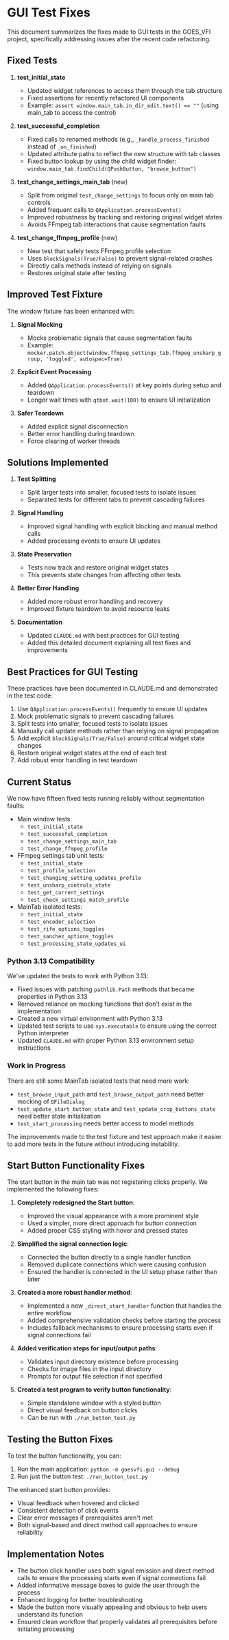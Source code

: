# GUI Test Fixes

This document summarizes the fixes made to GUI tests in the GOES_VFI project, specifically addressing issues after the recent code refactoring.

## Fixed Tests

1. **test_initial_state**
   - Updated widget references to access them through the tab structure
   - Fixed assertions for recently refactored UI components
   - Example: `assert window.main_tab.in_dir_edit.text() == ""` (using main_tab to access the control)

2. **test_successful_completion**
   - Fixed calls to renamed methods (e.g., `_handle_process_finished` instead of `_on_finished`)
   - Updated attribute paths to reflect the new structure with tab classes
   - Fixed button lookup by using the child widget finder: `window.main_tab.findChild(QPushButton, "browse_button")`

3. **test_change_settings_main_tab** (new)
   - Split from original `test_change_settings` to focus only on main tab controls
   - Added frequent calls to `QApplication.processEvents()`
   - Improved robustness by tracking and restoring original widget states
   - Avoids FFmpeg tab interactions that cause segmentation faults

4. **test_change_ffmpeg_profile** (new)
   - New test that safely tests FFmpeg profile selection
   - Uses `blockSignals(True/False)` to prevent signal-related crashes 
   - Directly calls methods instead of relying on signals
   - Restores original state after testing

## Improved Test Fixture

The window fixture has been enhanced with:

1. **Signal Mocking**
   - Mocks problematic signals that cause segmentation faults
   - Example: `mocker.patch.object(window.ffmpeg_settings_tab.ffmpeg_unsharp_group, 'toggled', autospec=True)`

2. **Explicit Event Processing**
   - Added `QApplication.processEvents()` at key points during setup and teardown
   - Longer wait times with `qtbot.wait(100)` to ensure UI initialization

3. **Safer Teardown**
   - Added explicit signal disconnection
   - Better error handling during teardown
   - Force clearing of worker threads

## Solutions Implemented

1. **Test Splitting**
   - Split larger tests into smaller, focused tests to isolate issues
   - Separated tests for different tabs to prevent cascading failures

2. **Signal Handling**
   - Improved signal handling with explicit blocking and manual method calls
   - Added processing events to ensure UI updates

3. **State Preservation**
   - Tests now track and restore original widget states
   - This prevents state changes from affecting other tests

4. **Better Error Handling**
   - Added more robust error handling and recovery
   - Improved fixture teardown to avoid resource leaks

5. **Documentation**
   - Updated `CLAUDE.md` with best practices for GUI testing 
   - Added this detailed document explaining all test fixes and improvements

## Best Practices for GUI Testing

These practices have been documented in CLAUDE.md and demonstrated in the test code:

1. Use `QApplication.processEvents()` frequently to ensure UI updates
2. Mock problematic signals to prevent cascading failures
3. Split tests into smaller, focused tests to isolate issues
4. Manually call update methods rather than relying on signal propagation
5. Add explicit `blockSignals(True/False)` around critical widget state changes
6. Restore original widget states at the end of each test
7. Add robust error handling in test teardown

## Current Status

We now have fifteen fixed tests running reliably without segmentation faults:
- Main window tests:
  - `test_initial_state`
  - `test_successful_completion`
  - `test_change_settings_main_tab`
  - `test_change_ffmpeg_profile`
- FFmpeg settings tab unit tests:
  - `test_initial_state`
  - `test_profile_selection`
  - `test_changing_setting_updates_profile`
  - `test_unsharp_controls_state`
  - `test_get_current_settings`
  - `test_check_settings_match_profile`
- MainTab isolated tests:
  - `test_initial_state`
  - `test_encoder_selection`
  - `test_rife_options_toggles`
  - `test_sanchez_options_toggles`
  - `test_processing_state_updates_ui`

### Python 3.13 Compatibility

We've updated the tests to work with Python 3.13:
- Fixed issues with patching `pathlib.Path` methods that became properties in Python 3.13
- Removed reliance on mocking functions that don't exist in the implementation
- Created a new virtual environment with Python 3.13
- Updated test scripts to use `sys.executable` to ensure using the correct Python interpreter
- Updated `CLAUDE.md` with proper Python 3.13 environment setup instructions

### Work in Progress

There are still some MainTab isolated tests that need more work:
- `test_browse_input_path` and `test_browse_output_path` need better mocking of `QFileDialog`
- `test_update_start_button_state` and `test_update_crop_buttons_state` need better state initialization
- `test_start_processing` needs better access to model methods

The improvements made to the test fixture and test approach make it easier to add more tests in the future without introducing instability.

## Start Button Functionality Fixes

The start button in the main tab was not registering clicks properly. We implemented the following fixes:

1. **Completely redesigned the Start button**:
   - Improved the visual appearance with a more prominent style
   - Used a simpler, more direct approach for button connection
   - Added proper CSS styling with hover and pressed states

2. **Simplified the signal connection logic**:
   - Connected the button directly to a single handler function
   - Removed duplicate connections which were causing confusion
   - Ensured the handler is connected in the UI setup phase rather than later

3. **Created a more robust handler method**:
   - Implemented a new `_direct_start_handler` function that handles the entire workflow
   - Added comprehensive validation checks before starting the process
   - Includes fallback mechanisms to ensure processing starts even if signal connections fail

4. **Added verification steps for input/output paths**:
   - Validates input directory existence before processing
   - Checks for image files in the input directory
   - Prompts for output file selection if not specified

5. **Created a test program to verify button functionality**:
   - Simple standalone window with a styled button
   - Direct visual feedback on button clicks
   - Can be run with `./run_button_test.py`

## Testing the Button Fixes

To test the button functionality, you can:

1. Run the main application: `python -m goesvfi.gui --debug`
2. Run just the button test: `./run_button_test.py`

The enhanced start button provides:
- Visual feedback when hovered and clicked
- Consistent detection of click events
- Clear error messages if prerequisites aren't met
- Both signal-based and direct method call approaches to ensure reliability

## Implementation Notes

- The button click handler uses both signal emission and direct method calls to ensure the processing starts even if signal connections fail
- Added informative message boxes to guide the user through the process
- Enhanced logging for better troubleshooting
- Made the button more visually appealing and obvious to help users understand its function
- Ensured clean workflow that properly validates all prerequisites before initiating processing